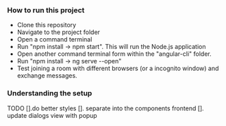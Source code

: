 ### How to run this project

* Clone this repository
* Navigate to the project folder
* Open a command terminal
* Run "npm install -> npm start". This will run the Node.js application
* Open another command terminal form within the "angular-cli" folder.
* Run "npm install -> ng serve --open"
* Test joining a room with different browsers (or a incognito window) and exchange messages.

### Understanding the setup

TODO
[].do better styles
[]. separate into the components frontend
[]. update dialogs view with popup
